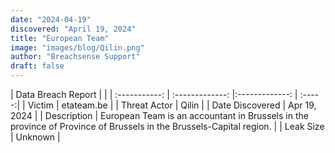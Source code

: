 ```yaml
---
date: "2024-04-19"
discovered: "April 19, 2024"
title: "European Team"
image: "images/blog/Qilin.png"
author: "Breachsense Support"
draft: false
---
```


| Data Breach Report           |              | 
| :-----------: | :-------------:     |:-------------:    | :-----:|
| Victim      | etateam.be      | 
| Threat Actor      | Qilin      | 
| Date Discovered      | Apr 19, 2024      | 
| Description      | European Team is an accountant in Brussels in the province of Province of Brussels in the Brussels-Capital region.      | 
| Leak Size      | Unknown      | 

